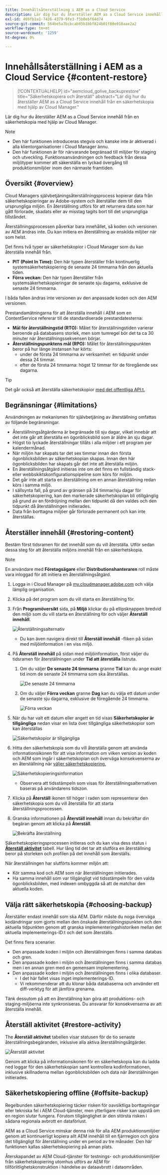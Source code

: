 ```yaml
---
title: Innehållsåterställning i AEM as a Cloud Service
description: Lär dig hur du återställer AEM as a Cloud Service innehåll från en säkerhetskopia med hjälp av Cloud Manager.
exl-id: 469fb1a1-7426-4379-9fe3-f5b0ebf64d74
source-git-commit: 564be5a7bcbcab95b1bbf824b01f80e018aae2a2
workflow-type: tm+mt
source-wordcount: '1259'
ht-degree: 0%

---
```



# Innehållsåterställning i AEM as a Cloud Service {#content-restore}

>[!CONTEXTUALHELP]
>id="aemcloud_golive_backuprestore"
>title="Säkerhetskopiera och återställ"
>abstract="Lär dig hur du återställer AEM as a Cloud Service innehåll från en säkerhetskopia med hjälp av Cloud Manager."

Lär dig hur du återställer AEM as a Cloud Service innehåll från en säkerhetskopia med hjälp av Cloud Manager.

>[!NOTE]
>
>* Den här funktionen introduceras stegvis och kanske inte är aktiverad i alla klientorganisationer i Cloud Manager ännu.
>* Den här funktionen är för närvarande begränsad till miljöer för staging och utveckling. Funktionsanvändningen och feedback från dessa miljötyper kommer att säkerställa en lyckad övergång till produktionsmiljöer inom den närmaste framtiden.


## Översikt {#overview}

Cloud Managers självbetjäningsåterställningsprocess kopierar data från säkerhetskopieringar av Adobe-system och återställer dem till den ursprungliga miljön. En återställning utförs för att returnera data som har gått förlorade, skadats eller av misstag tagits bort till det ursprungliga tillståndet.

Återställningsprocessen påverkar bara innehållet, så koden och versionen av AEM ändras inte. Du kan initiera en återställning av enskilda miljöer när som helst.

Det finns två typer av säkerhetskopior i Cloud Manager som du kan återställa innehåll från.

* **PIT (Point In Time):** Den här typen återställer från kontinuerlig systemsäkerhetskopiering de senaste 24 timmarna från den aktuella tiden.
* **Förra veckan:** Den här typen återställer från systemsäkerhetskopieringar de senaste sju dagarna, exklusive de senaste 24 timmarna.

I båda fallen ändras inte versionen av den anpassade koden och den AEM versionen.

Prestandamätningarna för att återställa innehåll i AEM som en ContentService refererar till de standardiserade prestandatesterna:

* **Mål för återställningstid (RTO):** Målet för återställningstiden varierar beroende på databasens storlek, men som tumregel bör det ta ca 30 minuter när återställningssekvensen börjar.
* **Återställningspunktens mål (RPO):** Målet för återställningspunkten beror på hur länge instansen har körts:
   * under de första 24 timmarna av verksamhet: en tidpunkt under dessa 24 timmar.
   * efter de första 24 timmarna: högst 12 timmar för de föregående sex dagarna.

>[!TIP]
>
>Det går också att återställa säkerhetskopior [med det offentliga API:t.](https://developer.adobe.com/experience-cloud/cloud-manager/reference/api/)

## Begränsningar {#limitations}

Användningen av mekanismen för självbetjäning av återställning omfattas av följande begränsningar.

* Återställningsåtgärderna är begränsade till sju dagar, vilket innebär att det inte går att återställa en ögonblicksbild som är äldre än sju dagar.
* Högst tio lyckade återställningar tillåts i alla miljöer i ett program per kalendermånad.
* När miljön har skapats tar det sex timmar innan den första ögonblicksbilden av säkerhetskopian skapas. Innan den här ögonblicksbilden har skapats går det inte att återställa miljön.
* En återställningsåtgärd initieras inte om det finns en fullständig stack- eller webbskiktskonfigurationspipeline som körs för miljön.
* Det går inte att starta en återställning om en annan återställning redan körs i samma miljö.
* I sällsynta fall, på grund av gränsen på 24 timmar/sju dagar för säkerhetskopiering, kan den markerade säkerhetskopian bli otillgänglig på grund av en fördröjning mellan den tidpunkt då den valdes och den tidpunkt då återställningen initierades.
* Data från borttagna miljöer går förlorade permanent och kan inte återställas.

## Återställer innehåll {#restoring-content}

Bestäm först tidsramen för det innehåll som du vill återställa. Utför sedan dessa steg för att återställa miljöns innehåll från en säkerhetskopia.

>[!NOTE]
>
>En användare med **Företagsägare** eller **Distributionshanteraren** roll måste vara inloggad för att initiera en återställningsåtgärd.

1. Logga in i Cloud Manager på [my.cloudmanager.adobe.com](https://my.cloudmanager.adobe.com/) och välja lämplig organisation.

1. Klicka på det program som du vill starta en återställning för.

1. Från **Programöversikt** sida, på **Miljö** klickar du på ellipsknappen bredvid den miljö som du vill starta en återställning för och väljer **Återställ innehåll**.

   ![Återställningsalternativ](assets/backup-option.png)

   * Du kan även navigera direkt till **Återställ innehåll** -fliken på sidan med miljöinformation i en viss miljö.

1. På **Återställ innehåll** på sidan med miljöinformation, först väljer du tidsramen för återställningen under **Tid att återställa** listruta.

   1. Om du väljer **De senaste 24 timmarna** granne **Tid** kan du ange exakt tid inom de senaste 24 timmarna som ska återställas.

      ![De senaste 24 timmarna](assets/backup-time.png)

   1. Om du väljer **Förra veckan** granne **Dag** kan du välja ett datum under de senaste sju dagarna, exklusive de föregående 24 timmarna.

      ![Förra veckan](assets/backup-date.png)

1. När du har valt ett datum eller angett en tid visas **Säkerhetskopior är tillgängliga** nedan visar en lista över tillgängliga säkerhetskopior som kan återställas

   ![Säkerhetskopior är tillgängliga](assets/backup-available.png)

1. Hitta den säkerhetskopia som du vill återställa genom att använda informationsikonen för att visa information om vilken version av koden och AEM som ingår i säkerhetskopian och överväga konsekvenserna av en återställning när [väljer säkerhetskopiering.](#choosing-the-right-backup)

   ![Säkerhetskopieringsinformation](assets/backup-info.png)

   * Observera att tidsstämpeln som visas för återställningsalternativen baseras på användarens tidszon.

1. Klicka på **Återställ** ikonen till höger i raden som representerar den säkerhetskopia som du vill återställa för att starta återställningsprocessen.

1. Granska informationen på **Återställ innehåll** innan du bekräftar din begäran genom att klicka på **Återställ**.

   ![Bekräfta återställning](assets/backup-restore.png)

Säkerhetskopieringsprocessen initieras och du kan visa dess status i **[Återställ aktivitet](#restore-activity)** tabell. Hur lång tid det tar att slutföra en återställning beror på storleken och profilen på det innehåll som återställs.

När återställningen har slutförts kommer miljön att:

* Kör samma kod och AEM som när återställningen initierades.
* Ha samma innehåll som var tillgängligt vid tidsstämpeln för den valda ögonblicksbilden, med indexen ombyggda så att de matchar den aktuella koden.

## Välja rätt säkerhetskopia {#choosing-backup}

Återställer endast innehåll som ska AEM. Därför måste du noga överväga kodändringar som gjorts mellan den önskade återställningspunkten och den aktuella tidpunkten genom att granska implementeringshistoriken mellan det aktuella implementerings-ID:t och det som återställs.

Det finns flera scenarier.

* Den anpassade koden i miljön och återställningen finns i samma databas och gren.
* Den anpassade koden i miljön och återställningen finns i samma databas men i en annan gren med en gemensam implementering.
* Den anpassade koden i miljön och återställningen finns i olika databaser.
   * I det här fallet visas inget implementerings-ID.
   * Vi rekommenderar att du klonar båda databaserna och använder ett diff-verktyg för att jämföra grenarna.

Tänk dessutom på att en återställning kan göra att produktions- och staging-miljöerna inte synkroniseras. Du ansvarar för konsekvenserna av att återställa innehåll.

## Återställ aktivitet {#restore-activity}

The **Återställ aktivitet** tabellen visar statusen för de tio senaste återställningsbegäranden, inklusive alla aktiva återställningsåtgärder.

![Återställ aktivitet](assets/backup-activity.png)

Genom att klicka på informationsikonen för en säkerhetskopia kan du ladda ned loggar för den säkerhetskopian samt kontrollera kodinformationen, inklusive skillnaderna mellan ögonblicksbilden och data när återställningen initierades.

## Säkerhetskopiering offline {#offsite-backup}

Regelbunden säkerhetskopiering täcker risken för oavsiktliga borttagningar eller tekniska fel i AEM Cloud-tjänster, men ytterligare risker kan uppstå om en region slutar fungera. Förutom tillgänglighet är den största risken i sådana regionala avbrott en dataförlust.

AEM as a Cloud Service minskar denna risk för alla AEM produktionsmiljöer genom att kontinuerligt kopiera allt AEM innehåll till en fjärrregion och göra det tillgängligt för återställning under en period av tre månader. Den här funktionen kallas säkerhetskopiering på annan plats.

Återskapandet av AEM Cloud-tjänster för testnings- och produktionsmiljöer från säkerhetskopiering utomhus utförs av AEM för tillförlitlighetskonstruktion i händelse av dataavbrott i dataområden.
